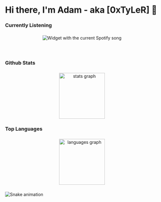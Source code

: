 <h1 align="left">Hi there, I'm Adam - aka [0xTyLeR] 👋</h1>

###

<h3 align="left">Currently Listening</h3>

###

<div align="center">
  <img src="https://spotify-readme-8ke4rhne0-ademdayekh32-gmailcom.vercel.app/api/spotify?" alt="Widget with the current Spotify song"  />
</div>

###

<br clear="both">

<h3 align="left">Github Stats</h3>

###

<div align="center">
  <img src="https://github-readme-stats.vercel.app/api?username=AidnGrin&hide_title=false&hide_rank=false&show_icons=true&include_all_commits=true&count_private=true&disable_animations=false&theme=dracula&locale=en&hide_border=false&order=1" height="150" alt="stats graph"  />
</div>

###

<h3 align="left">Top Languages</h3>

###

<div align="center">
  <img src="https://github-readme-stats.vercel.app/api/top-langs?username=AidnGrin&locale=en&hide_title=false&layout=compact&card_width=320&langs_count=5&theme=dracula&hide_border=false&order=2" height="150" alt="languages graph"  />
</div>

###

<img src="https://raw.githubusercontent.com/AidnGrin/AidnGrin/output/snake.svg" alt="Snake animation" />

###
